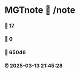 # MGTnote :link: /note 
### :page_facing_up: [17](/note/tag.html) 
### :speech_balloon: 0 
### :hibiscus: 65046 
### :alarm_clock: 2025-03-13 21:45:28 
